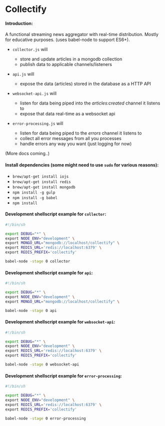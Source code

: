 Collectify
==========

#### Introduction:
A functional streaming news aggregator with real-time distribution. Mostly for educative purposes.
(uses babel-node to support ES6+).

* `collector.js` will
  * store and update articles in a mongodb collection
  * publish data to applicable channels/listeners

* `api.js` will
  * expose the data (articles) stored in the database as a HTTP API

* `websocket-api.js` will
  * listen for data being piped into the _articles:created_ channel it listens to
  * expose that data real-time as a websocket api

* `error-processing.js` will
  * listen for data being piped to the _errors_ channel it listens to
  * collect all error messages from all you processes
  * handle errors any way you want (just logging for now)

(More docs coming..)

#### Install dependencies (some might need to use `sudo` for various reasons):
* `brew/apt-get install iojs`
* `brew/apt-get install redis`
* `brew/apt-get install mongodb`
* `npm install -g gulp`
* `npm install -g babel`
* `npm install`


#### Development shellscript example for `collector`:
```sh
#!/bin/sh

export DEBUG="*" \
export NODE_ENV="development" \
export MONGO_URL="mongodb://localhost/collectify" \
export REDIS_URL='redis://localhost:6379' \
export REDIS_PREFIX='collectify'

babel-node -stage 0 collector
```

#### Development shellscript example for `api`:
```sh
#!/bin/sh

export DEBUG="*" \
export NODE_ENV="development" \
export MONGO_URL="mongodb://localhost/collectify" \

babel-node -stage 0 api
```

#### Development shellscript example for `websocket-api`:
```sh
#!/bin/sh

export DEBUG="*" \
export NODE_ENV="development" \
export REDIS_URL='redis://localhost:6379' \
export REDIS_PREFIX='collectify'

babel-node -stage 0 websocket-api
```

#### Development shellscript example for `error-processing`:
```sh
#!/bin/sh

export DEBUG="*" \
export NODE_ENV="development" \
export REDIS_URL='redis://localhost:6379' \
export REDIS_PREFIX='collectify'

babel-node -stage 0 error-processing
```
